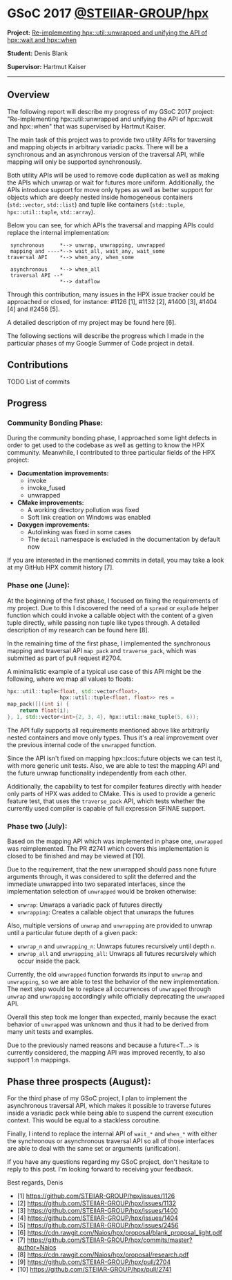 # GSoC 2017 [@STEllAR-GROUP/hpx](https://github.com/STEllAR-GROUP/hpx)

**Project:** [Re-implementing hpx::util::unwrapped and unifying the API of hpx::wait and hpx::when](https://summerofcode.withgoogle.com/projects/#5515024297623552)

**Student:** Denis Blank

**Supervisor:** Hartmut Kaiser

-----

## Overview

The following report will describe my progress of my GSoC 2017 project:
"Re-implementing hpx::util::unwrapped and unifying the API of hpx::wait and hpx::when"
that was supervised by Hartmut Kaiser.

The main task of this project was to provide two utility APIs for traversing and mapping
objects in arbitrary variadic packs. There will be a synchronous and an asynchronous version of the traversal API, while mapping will only be supported synchronously.

Both utility APIs will be used to remove code duplication as well as making the
APIs which unwrap or wait for futures more uniform.
Additionally, the APIs introduce support for move only types as well as better support
for objects which are deeply nested inside homogeneous containers (`std::vector`, `std::list`)
and tuple like containers (`std::tuple`, `hpx::util::tuple`, `std::array`).

Below you can see, for which APIs the traversal and mapping APIs could
replace the internal implementation:

     synchronous     *--> unwrap, unwrapping, unwrapped
     mapping and ----*--> wait_all, wait_any, wait_some
    traversal API    *--> when_any, when_some
    
     asynchronous    *--> when_all
     traversal API --*
                     *--> dataflow

Through this contribution, many issues in the HPX issue tracker could be approached or closed,
for instance: #1126 [1], #1132 [2], #1400 [3], #1404 [4] and #2456 [5].

A detailed description of my project may be found here [6].

The following sections will describe the progress which I made in the particular
phases of my Google Summer of Code project in detail.

## Contributions

TODO List of commits



## Progress
### Community Bonding Phase:

During the community bonding phase, I approached some light defects in order
to get used to the codebase as well as getting to know the HPX community.
Meanwhile, I contributed to three particular fields of the HPX project:

- **Documentation improvements:**
    - invoke
    - invoke_fused
    - unwrapped
- **CMake improvements:**
    - A working directory pollution was fixed
    - Soft link creation on Windows was enabled
- **Doxygen improvements:**
    - Autolinking was fixed in some cases
    - The `detail` namespace is excluded in the documentation by default now

If you are interested in the mentioned commits in detail,
you may take a look at my GitHub HPX commit history [7].

### Phase one (June):

At the beginning of the first phase, I focused on fixing the requirements
of my project. Due to this I discovered the need of a `spread` or `explode`
helper function which could invoke a callable object with the content of a given
tuple directly, while passing non tuple like types through.
A detailed description of my research can be found here [8].

In the remaining time of the first phase, I implemented the synchronous mapping
and traversal API `map_pack` and `traverse_pack`, which was submitted as part of
pull request #2704.

A minimalistic example of a typical use case of this API might be the following,
where we map all values to floats:

```cpp
hpx::util::tuple<float, std::vector<float>,
                 hpx::util::tuple<float, float>> res =
map_pack([](int i) {
    return float(i);
}, 1, std::vector<int>{2, 3, 4}, hpx::util::make_tuple(5, 6));
```

The API fully supports all requirements mentioned above like arbitrarily nested containers
and move only types. Thus it's a real improvement over the previous internal code
of the `unwrapped` function.

Since the API isn't fixed on mapping hpx::lcos::future objects we can test it,
with more generic unit tests. Also, we are able to test the mapping API and the
future unwrap functionality independently from each other.

Additionally, the capability to test for compiler features directly with header only
parts of HPX was added to CMake.
This is used to provide a generic feature test, that uses the `traverse_pack` API,
which tests whether the currently used compiler is capable of
full expression SFINAE support.

### Phase two (July):

Based on the mapping API which was implemented in phase one,
`unwrapped` was reimplemented. The PR #2741 which covers this implementation
is closed to be finished and may be viewed at [10].

Due to the requirement, that the new unwrapped should pass none future
arguments through, it was considered to split the deferred and the immediate
unwrapped into two separated interfaces,
since the implementation selection of `unwrapped` would be broken otherwise:

- `unwrap`: Unwraps a variadic pack of futures directly
- `unwrapping`: Creates a callable object that unwraps the futures

Also, multiple versions of `unwrap` and `unwrapping` are provided to unwrap
until a particular future depth of a given pack:

- `unwrap_n` and `unwrapping_n`: Unwraps futures recursively until depth `n`.
- `unwrap_all` and `unwrapping_all`: Unwraps all futures recursively which occur inside the pack.

Currently, the old `unwrapped` function forwards its input to `unwrap` and `unwrapping`,
so we are able to test the behavior of the new implementation.
The next step would be to replace all occurrences of `unwrapped` through
`unwrap` and `unwrapping` accordingly while officially deprecating the `unwrapped` API.

Overall this step took me longer than expected, mainly because the exact behavior
of `unwrapped` was unknown and thus it had to be derived from many unit tests and examples.

Due to the previously named reasons and because a future<T...> is currently considered,
the mapping API was improved recently, to also support 1:n mappings.

## Phase three prospects (August):

For the third phase of my GSoC project, I plan to implement the asynchronous traversal API,
which makes it possible to traverse futures inside a variadic pack while being able
to suspend the current execution context. This would be equal to a stackless coroutine.

Finally, I intend to replace the internal API of `wait_*` and `when_*` with either
the synchronous or asynchronous traversal API so all of those interfaces are able to
deal with the same set or arguments (unification).


If you have any questions regarding my GSoC project,
don't hesitate to reply to this post.
I'm looking forward to receiving your feedback.

Best regards,
Denis

- [1]  https://github.com/STEllAR-GROUP/hpx/issues/1126
- [2]  https://github.com/STEllAR-GROUP/hpx/issues/1132
- [3]  https://github.com/STEllAR-GROUP/hpx/issues/1400
- [4]  https://github.com/STEllAR-GROUP/hpx/issues/1404
- [5]  https://github.com/STEllAR-GROUP/hpx/issues/2456
- [6]  https://cdn.rawgit.com/Naios/hpx/proposal/blank_proposal_light.pdf
- [7]  https://github.com/STEllAR-GROUP/hpx/commits/master?author=Naios
- [8]  https://cdn.rawgit.com/Naios/hpx/proposal/research.pdf
- [9]  https://github.com/STEllAR-GROUP/hpx/pull/2704
- [10] https://github.com/STEllAR-GROUP/hpx/pull/2741
